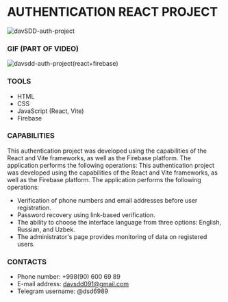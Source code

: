# AUTHENTICATION REACT PROJECT


![davSDD-auth-project](https://github.com/DavlatbekRabbimov/Authentication-react-project/assets/110993036/c57ea529-8b1c-4682-95fd-0cda75d7b63e) 

### GIF (PART OF VIDEO)
![davsdd-auth-project(react+firebase)](https://github.com/DavlatbekRabbimov/Authentication-react-project/assets/110993036/65455cc1-5da7-48ff-a265-3f5ef9949c87)
### TOOLS
- HTML
- CSS
- JavaScript (React, Vite)
- Firebase
  
### CAPABILITIES
This authentication project was developed using the capabilities of the React and Vite frameworks, as well as the Firebase platform. 
The application performs the following operations:
This authentication project was developed using the capabilities of the React and Vite frameworks, as well as the Firebase platform. The application performs the following operations:

- Verification of phone numbers and email addresses before user registration.
- Password recovery using link-based verification.
- The ability to choose the interface language from three options: English, Russian, and Uzbek.
- The administrator's page provides monitoring of data on registered users.

### CONTACTS
- Phone number: +998(90) 600 69 89
- E-mail address: davsdd091@gmail.com
- Telegram username: @dsd6989
